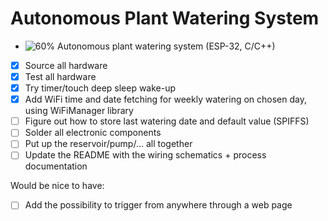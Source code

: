 # Autonomous Plant Watering System

- ![60%](https://progress-bar.dev/60) Autonomous plant watering system (ESP-32, C/C++)
- [X] Source all hardware
- [X] Test all hardware
- [X] Try timer/touch deep sleep wake-up
- [X] Add WiFi time and date fetching for weekly watering on chosen day, using WiFiManager library
- [ ] Figure out how to store last watering date and default value (SPIFFS)
- [ ] Solder all electronic components
- [ ] Put up the reservoir/pump/... all together
- [ ] Update the README with the wiring schematics + process documentation

Would be nice to have:
- [ ] Add the possibility to trigger from anywhere through a web page
